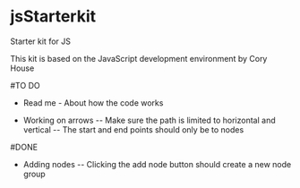 # jsStarterkit
Starter kit for JS

This kit is based on the JavaScript development environment by Cory House


#TO DO

- Read me - About how the code works

- Working on arrows
-- Make sure the path is limited to horizontal and vertical
-- The start and end points should only be to nodes


#DONE

- Adding nodes
-- Clicking the add node button should create a new node group
